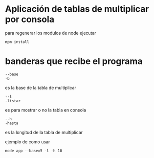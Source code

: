 # Aplicación de tablas de multiplicar por consola

para regenerar los modulos de node ejecutar

```
npm install
```

# banderas que recibe el programa

```
--base
-b
```

es la base de la tabla de multiplicar

```
--l
-listar
```

es para mostrar o no la tabla en consola

```
--h
-hasta
```

es la longitud de la tabla de multiplicar

ejemplo de como usar

```
node app --base=5 -l -h 10
```
